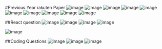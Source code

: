 #Previous Year rakuten Paper
![image](https://user-images.githubusercontent.com/59665012/196138012-dcc9ac62-0466-420d-b320-37580a6903fd.png)
![image](https://user-images.githubusercontent.com/59665012/196138091-f5c36954-b2b5-4192-9ead-4e803622c947.png)
![image](https://user-images.githubusercontent.com/59665012/196138155-adbbe8cf-6926-46df-8b13-311d5ff155e8.png)
![image](https://user-images.githubusercontent.com/59665012/196138176-46675960-2f77-4892-8b1b-7d36fe494d97.png)
![image](https://user-images.githubusercontent.com/59665012/196138244-565c0356-8bd0-470f-8d41-3d9914487451.png)
![image](https://user-images.githubusercontent.com/59665012/196138283-ebbcbf60-ff7b-49ad-848a-dea0b561082f.png)
![image](https://user-images.githubusercontent.com/59665012/196138319-c6aa0d6a-6705-49fa-b21f-f834704ffb1d.png)
![image](https://user-images.githubusercontent.com/59665012/196138372-8381f059-f421-4bbd-a9bf-35ca461a354c.png)
![image](https://user-images.githubusercontent.com/59665012/196138412-88b38a06-4522-4b3f-ba37-74408612c177.png)
![image](https://user-images.githubusercontent.com/59665012/196138457-000af55d-7a3c-4679-8303-fa2c06275b88.png)

##React question
![image](https://user-images.githubusercontent.com/59665012/196138534-64df0ef4-b01f-42a1-8acd-b638aff32b52.png)
![image](https://user-images.githubusercontent.com/59665012/196138715-60f98b79-ac20-4905-9a06-3658e1c367df.png)
![image](https://user-images.githubusercontent.com/59665012/196138756-930c2460-172d-4b0d-92ff-0cb91840c48b.png)
![image](https://user-images.githubusercontent.com/59665012/196138809-af891b34-1828-4589-bccf-10252f1badfc.png)

![image](https://user-images.githubusercontent.com/59665012/196140508-f839ee98-7392-41c7-918d-da07546f8e22.png)

##Coding Questions
![image](https://user-images.githubusercontent.com/59665012/196140613-fd4d957c-afec-4302-9f9b-28dc988b17a4.png)
![image](https://user-images.githubusercontent.com/59665012/196140728-1e9fa418-c677-48b7-9d69-1d4685351949.png)
![image](https://user-images.githubusercontent.com/59665012/196140788-c014fc2b-47db-431e-ade4-1048e59f1e1a.png)

